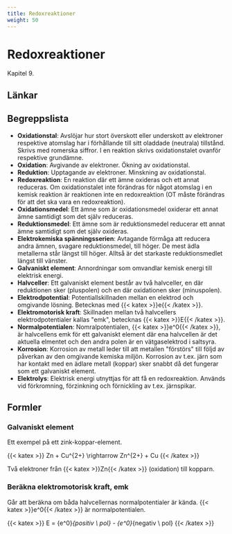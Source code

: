 ```yaml
---
title: Redoxreaktioner
weight: 50
---
```


# Redoxreaktioner

Kapitel 9.

## Länkar

## Begreppslista

* **Oxidationstal**: Avslöjar hur stort överskott eller underskott av elektroner respektive atomslag har i förhållande till sitt oladdade (neutrala) tillstånd. Skrivs med romerska siffror. I en reaktion skrivs oxidationstalet ovanför respektive grundämne.
* **Oxidation**: Avgivande av elektroner. Ökning av oxidationstal.
* **Reduktion**: Upptagande av elektroner. Minskning av oxidationstal.
* **Redoxreaktion**: En reaktion där ett ämne oxideras och ett annat reduceras. Om oxidationstalet inte förändras för något atomslag i en kemisk reaktion är reaktionen inte en redoxreaktion (OT måste förändras för att det ska vara en redoxreaktion).
* **Oxidationsmedel**: Ett ämne som är oxidationsmedel oxiderar ett annat ämne samtidigt som det själv reduceras.
* **Reduktionsmedel**: Ett ämne som är reduktionsmedel reducerar ett annat ämne samtidigt som det själv oxideras.
* **Elektrokemiska spänningsserien**: Avtagande förmåga att reducera andra ämnen, svagare reduktionsmedel, till höger. De mest ädla metallerna står längst till höger. Alltså är det starkaste reduktionsmedlet längst till vänster.
* **Galvaniskt element**: Annordningar som omvandlar kemisk energi till elektrisk energi.
* **Halvceller**: Ett galvaniskt element består av två halvceller, en där reduktionen sker (pluspolen) och en där oxidationen sker (minuspolen).
* **Elektrodpotential**: Potentiallskillnaden mellan en elektrod och omgivande lösning. Betecknas med {{< katex >}}e{{< /katex >}}.
* **Elektromotorisk kraft**: Skillnaden mellan två halvcellers elektrodpotentialer kallas "emk", betecknas {{< katex >}}E{{< /katex >}}.
* **Normalpotentialen**: Nomralpotentialen, {{< katex >}}e^0{{< /katex >}}, är halvcellens emk för ett galvaniskt element där ena halvcellen är det aktuella elmentet och den andra polen är en vätgaselektrod i saltsyra.
* **Korrosion**: Korrosion av metall leder till att metallen "förstörs" till följd av påverkan av den omgivande kemiska miljön. Korrosion av t.ex. järn som har kontakt med en ädlare metall (koppar) sker snabbt då det fungerar som ett galvaniskt element.
* **Elektrolys**: Elektrisk energi utnyttjas för att få en redoxreaktion. Används vid förkromning, förzinkning och förnickling av t.ex. järnspikar.

## Formler

### Galvaniskt element

Ett exempel på ett zink-koppar-element.

{{< katex >}}
Zn + Cu^{2+} \rightarrow Zn^{2+} + Cu
{{< /katex >}}

Två elektroner från {{< katex >}}Zn{{< /katex >}} (oxidation) till kopparn.

### Beräkna elektromotorisk kraft, emk

Går att beräkna om båda halvcellernas normalpotentialer är kända. {{< katex >}}e^0{{< /katex >}} är normalpotentialen.

{{< katex >}}
E = {e^0}_{positiv \ pol} - {e^0}_{negativ \ pol}
{{< /katex >}}
